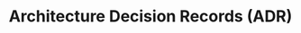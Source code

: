 ---
title: Architecture Decision Records (ADR) 
description: Integrate ADR in Harness IDP.
sidebar_label: Integration Overview
sidebar_position: 1
---